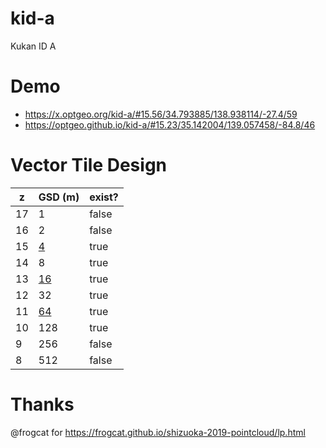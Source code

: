 # kid-a
Kukan ID A

# Demo
- https://x.optgeo.org/kid-a/#15.56/34.793885/138.938114/-27.4/59
- https://optgeo.github.io/kid-a/#15.23/35.142004/139.057458/-84.8/46

# Vector Tile Design

| z | GSD (m) | exist? |
| --- | --- | --- |
| 17 | 1 | false |
| 16 | 2 | false |
| 15 | [4](https://optgeo.github.io/kid-a) | true |
| 14 | 8 | true |
| 13 | [16](https://optgeo.github.io/kid-a13) | true |
| 12 | 32 | true |
| 11 | [64](https://optgeo.github.io/kid-a11) | true |
| 10 | 128 | true |
| 9 | 256 | false |
| 8 | 512 | false |

# Thanks
@frogcat for https://frogcat.github.io/shizuoka-2019-pointcloud/lp.html

